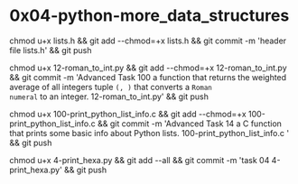  # 0x04-python-more_data_structures





chmod u+x lists.h && git add --chmod=+x lists.h && git commit -m 'header file lists.h' && git push

chmod u+x 12-roman_to_int.py && git add --chmod=+x 12-roman_to_int.py && git commit -m 'Advanced Task 100  a function that returns the weighted average of all integers tuple  <code>(<score>, <weight>)</code> that converts a <code>Roman numeral</code> to an integer. 12-roman_to_int.py' && git push


chmod u+x 100-print_python_list_info.c  && git add --chmod=+x 100-print_python_list_info.c  && git commit -m 'Advanced Task 14   a C function that prints some basic info about Python lists. 100-print_python_list_info.c ' && git push

chmod u+x 4-print_hexa.py && git add --all && git commit -m 'task 04 4-print_hexa.py' && git push
